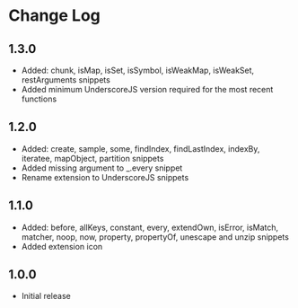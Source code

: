 # Change Log

## 1.3.0
- Added: chunk, isMap, isSet, isSymbol, isWeakMap, isWeakSet, restArguments snippets
- Added minimum UnderscoreJS version required for the most recent functions

## 1.2.0
- Added: create, sample, some, findIndex, findLastIndex, indexBy, iteratee, mapObject, partition snippets
- Added missing argument to _.every snippet
- Rename extension to UnderscoreJS snippets

## 1.1.0

- Added: before, allKeys, constant, every, extendOwn, isError, isMatch, matcher, noop, now, property, propertyOf, unescape and unzip snippets
- Added extension icon

## 1.0.0
- Initial release 
